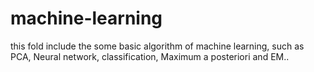 # machine-learning
this fold include the some basic algorithm of machine learning, such as PCA, Neural network, classification, Maximum a posteriori and EM..
